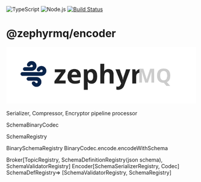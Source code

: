 ![TypeScript](https://shields.io/badge/TypeScript-3178C6?logo=TypeScript&logoColor=FFF&style=flat-square)
![Node.js](https://shields.io/badge/Node.js-417e38?logo=nodedotjs&logoColor=FFF&style=flat-square)
[![Build Status](https://github.com/blcknrd/mbroker/workflows/Code%20quality%20checks/badge.svg)](https://github.com/blcknrd/mbroker/actions)

# @zephyrmq/encoder

![SVG Image](../../logo.svg)

Serializer, Compressor, Encryptor pipeline processor

SchemaBinaryCodec



SchemaRegistry

BinarySchemaRegistry
BinaryCodec.encode.encodeWithSchema

Broker[TopicRegistry, SchemaDefinitionRegistry(json schema), SchemaValidatorRegistry]
Encoder[SchemaSerializerRegistry, Codec]
SchemaDefRegistry=> [SchemaValidatorRegistry, SchemaRegistry]